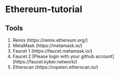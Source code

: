 # Ethereum-tutorial

## Tools

<ol>
<li>Remix (https://remix.ethereum.org/)</li>
<li>MetaMask (https://metamask.io/)</li>
<li>Faucet 1 (https://faucet.metamask.io/)</li>
<li>Faucet 2 [Please login with your github account] (https://faucet.kyber.network/) </li>
<li>Etherscan (https://ropsten.etherscan.io/)</li>
</ol>







